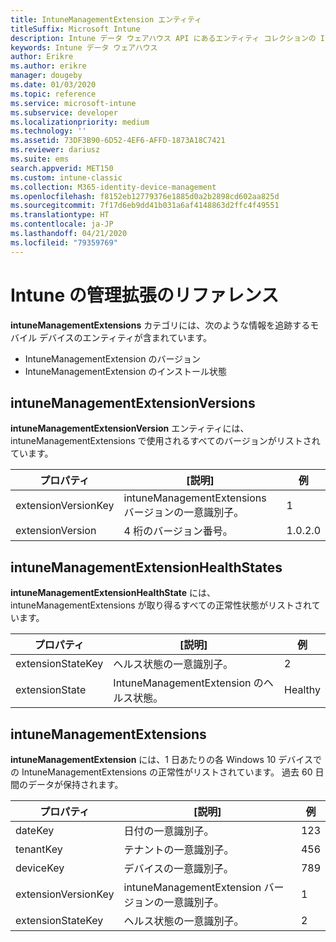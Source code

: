 ```yaml
---
title: IntuneManagementExtension エンティティ
titleSuffix: Microsoft Intune
description: Intune データ ウェアハウス API にあるエンティティ コレクションの IntuneManagementExtension エンティティ カテゴリのための参照トピック。
keywords: Intune データ ウェアハウス
author: Erikre
ms.author: erikre
manager: dougeby
ms.date: 01/03/2020
ms.topic: reference
ms.service: microsoft-intune
ms.subservice: developer
ms.localizationpriority: medium
ms.technology: ''
ms.assetid: 73DF3B90-6D52-4EF6-AFFD-1873A18C7421
ms.reviewer: dariusz
ms.suite: ems
search.appverid: MET150
ms.custom: intune-classic
ms.collection: M365-identity-device-management
ms.openlocfilehash: f8152eb12779376e1885d0a2b2898cd602aa825d
ms.sourcegitcommit: 7f17d6eb9dd41b031a6af4148863d2ffc4f49551
ms.translationtype: HT
ms.contentlocale: ja-JP
ms.lasthandoff: 04/21/2020
ms.locfileid: "79359769"
---
```

# <a name="reference-for-intune-management-extensions"></a>Intune の管理拡張のリファレンス

**intuneManagementExtensions** カテゴリには、次のような情報を追跡するモバイル デバイスのエンティティが含まれています。

- IntuneManagementExtension のバージョン
- IntuneManagementExtension のインストール状態

## <a name="intunemanagementextensionversions"></a>intuneManagementExtensionVersions

**intuneManagementExtensionVersion** エンティティには、intuneManagementExtensions で使用されるすべてのバージョンがリストされています。

| プロパティ  | [説明] | 例 |
|---------|------------|--------|
| extensionVersionKey |intuneManagementExtensions バージョンの一意識別子。 | 1 |
| extensionVersion |4 桁のバージョン番号。 |1.0.2.0 |

## <a name="intunemanagementextensionhealthstates"></a>intuneManagementExtensionHealthStates

**intuneManagementExtensionHealthState** には、intuneManagementExtensions が取り得るすべての正常性状態がリストされています。

| プロパティ  | [説明] | 例 |
|---------|------------|--------|
| extensionStateKey |ヘルス状態の一意識別子。 | 2 |
| extensionState |IntuneManagementExtension のヘルス状態。 | Healthy |

## <a name="intunemanagementextensions"></a>intuneManagementExtensions

**intuneManagementExtension** には、1 日あたりの各 Windows 10 デバイスでの IntuneManagementExtensions の正常性がリストされています。
過去 60 日間のデータが保持されます。 


|      プロパティ       |                         [説明]                         | 例 |
|---------------------|-------------------------------------------------------------|---------|
|       dateKey       |               日付の一意識別子。                |   123   |
|      tenantKey      |              テナントの一意識別子。               |   456   |
|      deviceKey      |              デバイスの一意識別子。               |   789   |
| extensionVersionKey | intuneManagementExtension バージョンの一意識別子。 |    1    |
|  extensionStateKey  |             ヘルス状態の一意識別子。              |    2    |

